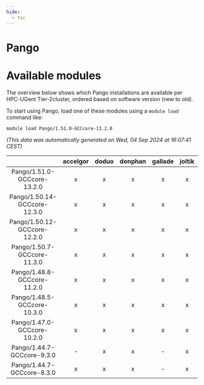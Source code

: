 ```yaml
---
hide:
  - toc
---
```


Pango
=====

# Available modules


The overview below shows which Pango installations are available per HPC-UGent Tier-2cluster, ordered based on software version (new to old).

To start using Pango, load one of these modules using a `module load` command like:

```shell
module load Pango/1.51.0-GCCcore-13.2.0
```

*(This data was automatically generated on Wed, 04 Sep 2024 at 16:07:41 CEST)*  

| |accelgor|doduo|donphan|gallade|joltik|shinx|skitty|
| :---: | :---: | :---: | :---: | :---: | :---: | :---: | :---: |
|Pango/1.51.0-GCCcore-13.2.0|x|x|x|x|x|x|x|
|Pango/1.50.14-GCCcore-12.3.0|x|x|x|x|x|x|x|
|Pango/1.50.12-GCCcore-12.2.0|x|x|x|x|x|-|x|
|Pango/1.50.7-GCCcore-11.3.0|x|x|x|x|x|-|x|
|Pango/1.48.8-GCCcore-11.2.0|x|x|x|x|x|-|x|
|Pango/1.48.5-GCCcore-10.3.0|x|x|x|x|x|-|x|
|Pango/1.47.0-GCCcore-10.2.0|x|x|x|x|x|-|x|
|Pango/1.44.7-GCCcore-9.3.0|-|x|x|-|x|-|x|
|Pango/1.44.7-GCCcore-8.3.0|x|x|x|-|x|-|x|
